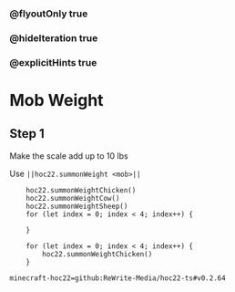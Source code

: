 ### @flyoutOnly true
### @hideIteration true
### @explicitHints true


# Mob Weight

## Step 1
Make the scale add up to 10 lbs

Use ``||hoc22.summonWeight <mob>||``

```ghost
    hoc22.summonWeightChicken()
    hoc22.summonWeightCow()
    hoc22.summonWeightSheep()
    for (let index = 0; index < 4; index++) {
    	
    }    
```
```template
    for (let index = 0; index < 4; index++) {
    	hoc22.summonWeightChicken()
    }
```
```package
minecraft-hoc22=github:ReWrite-Media/hoc22-ts#v0.2.64
```